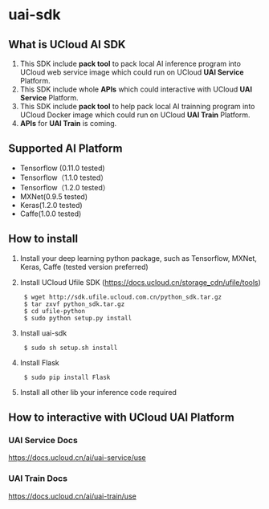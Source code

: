 # uai-sdk
## What is UCloud AI SDK

1. This SDK include **pack tool** to pack local AI inference program into UCloud web service image which could run on UCloud **UAI Service** Platform.
2. This SDK include whole **APIs** which could interactive with UCloud **UAI Service** Platform.
3. This SDK include **pack tool** to help pack local AI trainning program into UCloud Docker image which could run on UCloud **UAI Train** Platform.
4.  **APIs** for **UAI Train**  is coming.



## Supported AI Platform
- Tensorflow (0.11.0 tested)
- Tensorflow（1.1.0 tested）
- Tensorflow（1.2.0 tested）
- MXNet(0.9.5 tested)
- Keras(1.2.0 tested)
- Caffe(1.0.0 tested)

## How to install
1. Install your deep learning python package, such as Tensorflow, MXNet, Keras, Caffe (tested version preferred)
2. Install UCloud Ufile SDK (https://docs.ucloud.cn/storage_cdn/ufile/tools)

        $ wget http://sdk.ufile.ucloud.com.cn/python_sdk.tar.gz
        $ tar zxvf python_sdk.tar.gz
        $ cd ufile-python
        $ sudo python setup.py install

3. Install uai-sdk

        $ sudo sh setup.sh install

4. Install Flask

        $ sudo pip install Flask

5. Install all other lib your inference code required


## How to interactive with UCloud UAI Platform
### UAI Service Docs
https://docs.ucloud.cn/ai/uai-service/use
### UAI Train Docs
https://docs.ucloud.cn/ai/uai-train/use